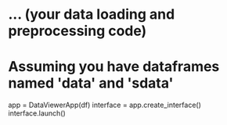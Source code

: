# ... (your data loading and preprocessing code)
# Assuming you have dataframes named 'data' and 'sdata'
app = DataViewerApp(df)
interface = app.create_interface()
interface.launch()
